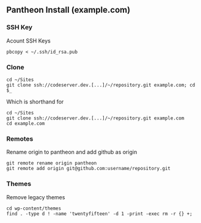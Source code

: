 ## Pantheon Install (example.com)

### SSH Key
Acount SSH Keys
```shell
pbcopy < ~/.ssh/id_rsa.pub
```

### Clone
```shell
cd ~/Sites
git clone ssh://codeserver.dev.[...]/~/repository.git example.com; cd $_
```
Which is shorthand for
```shell
cd ~/Sites
git clone ssh://codeserver.dev.[...]/~/repository.git example.com
cd example.com
```

### Remotes
Rename origin to pantheon and add github as origin
```shell
git remote rename origin pantheon
git remote add origin git@github.com:username/repository.git
```

### Themes
Remove legacy themes
```shell
cd wp-content/themes
find . -type d ! -name 'twentyfifteen' -d 1 -print -exec rm -r {} +;
```

